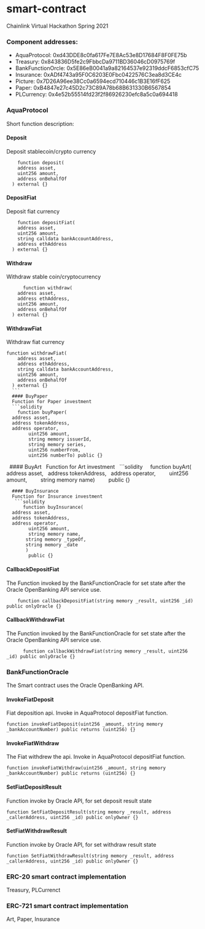 # smart-contract

Chainlink Virtual Hackathon Spring 2021

### Component addresses:
* AquaProtocol: 0xd43DDE8c0fa617Fe7E8Ac53e8D17684F8F0FE75b
* Treasury: 0x843836D5fe2c9FbbcDa9711BD36046cD0975769f
* BankFunctionOrcle: 0x5E86eB0041a9a82164537e92319ddcF6853cfC75
* Insurance: 0xADf4743a95F0C6203E0Fbc0422576C3ea8d3CE4c
* Picture: 0x7D26A96ee38Cc0a6594ecd710446c1B3E16fF625
* Paper: 0xB4847e27c45D2c73C89A78b68B631330B6567854
* PLCurrency: 0x4e52b55514fd23f2f86926230efc8a5c0a694418

### AquaProtocol
Short function description:

#### Deposit
Deposit stablecoin/crypto currency
```solidity
    function deposit(
    address asset,
    uint256 amount,
    address onBehalfOf
  ) external {}
```
#### DepositFiat
Deposit fiat currency
```solidity
    function depositFiat(
    address asset,
    uint256 amount,
    string calldata bankAccountAddress,
    address ethAddress
  ) external {}
```

#### Withdraw
Withdraw stable coin/cryptocurrency

```solidity
      function withdraw(
    address asset,
    address ethAddress,
    uint256 amount,
    address onBehalfOf
  ) external {}
```

#### WithdrawFiat
Withdraw fiat currency
```solidity
function withdrawFiat(
    address asset,
    address ethAddress,
    string calldata bankAccountAddress,
    uint256 amount,
    address onBehalfOf
  ) external {}
  ```
  #### BuyPaper
  Function for Paper investment
  ```solidity
    function buyPaper(
  address asset,
  address tokenAddress,
  address operator,
        uint256 amount,
        string memory issuerId,
        string memory series,
        uint256 numberFrom,
        uint256 numberTo) public {}
```
  #### BuyArt
  Function for Art investment
  ```solidity
    function buyArt(
  address asset,
  address tokenAddress,
  address operator,
        uint256 amount,
        string memory name)
        public {}
```
  #### BuyInsurance
  Function for Insurance investment
   ```solidity
      function buyInsurance(
  address asset,
  address tokenAddress,
  address operator,
        uint256 amount,
        string memory name,
       string memory _typeOf,
       string memory _date
       )
        public {}
```

#### CallbackDepositFiat
The Function invoked by the BankFunctionOracle for set state after the Oracle OpenBanking API service use.
```solidity
    function callbackDepositFiat(string memory _result, uint256 _id) public onlyOracle {}
```
#### CallbackWithdrawFiat
The Function invoked by the BankFunctionOracle for set state after the Oracle OpenBanking API service use.
```solidity
      function callbackWithdrawFiat(string memory _result, uint256 _id) public onlyOracle {}
```

### BankFunctionOracle
The Smart contract uses the Oracle OpenBanking API.

#### InvokeFiatDeposit
Fiat deposition api. Invoke in AquaProtocol depositFiat function.
```solidity
function invokeFiatDeposit(uint256 _amount, string memory _bankAccountNumber) public returns (uint256) {}
```
#### InvokeFiatWithdraw
The Fiat withdrew the api. Invoke in AquaProtocol depositFiat function.
```solidity
function invokeFiatWithdraw(uint256 _amount, string memory _bankAccountNumber) public returns (uint256) {}
```
#### SetFiatDepositResult
Function invoke by Oracle API, for set deposit result state
```solidity
function SetFiatDepositResult(string memory _result, address _callerAddress, uint256 _id) public onlyOwner {}
```

#### SetFiatWithdrawResult
Function invoke by Oracle API, for set withdraw result state
```solidity
function SetFiatWithdrawResult(string memory _result, address _callerAddress, uint256 _id) public onlyOwner {}
```

### ERC-20 smart contract implementation
Treasury, PLCurrenct


### ERC-721 smart contract implementation
Art, Paper, Insurance




